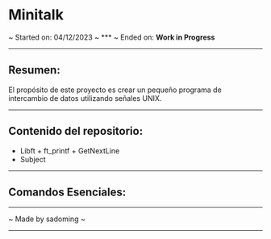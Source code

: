 # Minitalk

~ Started on: 04/12/2023 ~ *** ~ Ended on: **Work in Progress**

***
## Resumen: 
El propósito de este proyecto es crear un pequeño programa de intercambio de
datos utilizando señales UNIX.

***
## Contenido del repositorio:
- Libft + ft_printf + GetNextLine
- Subject

***
## Comandos Esenciales:


***
~ Made by sadoming ~ 
***
